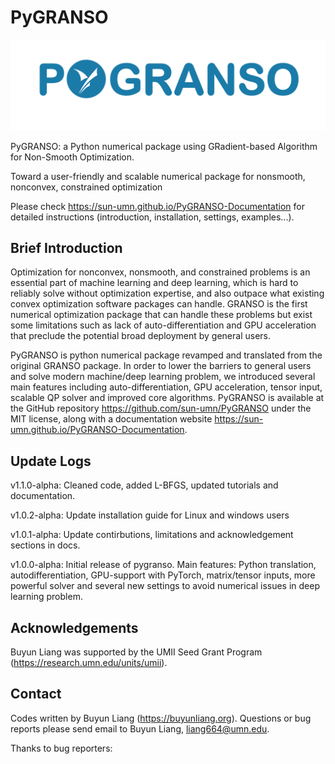 # PyGRANSO

![Example screenshot](./PyGRANSO_logo.png)

PyGRANSO: a Python numerical package using GRadient-based Algorithm for Non-Smooth Optimization.

Toward a user-friendly and scalable numerical package for nonsmooth, nonconvex, constrained optimization

Please check https://sun-umn.github.io/PyGRANSO-Documentation for detailed instructions (introduction, installation, settings, examples...).

## Brief Introduction

Optimization for nonconvex, nonsmooth, and constrained problems is an essential part of machine learning and deep learning, which is hard to reliably solve without optimization expertise, and also outpace what existing convex optimization software packages can handle. GRANSO is the first numerical optimization package that can handle these problems but exist some limitations such as lack of auto-differentiation and GPU acceleration that preclude the potential broad deployment by general users.

PyGRANSO is python numerical package revamped and translated from the original GRANSO package. In order to lower the barriers to general users and solve modern machine/deep learning problem, we introduced several main features including auto-differentiation, GPU acceleration, tensor input, scalable QP solver and improved core algorithms. PyGRANSO is available at the GitHub repository https://github.com/sun-umn/PyGRANSO under the MIT license, along with a documentation website https://sun-umn.github.io/PyGRANSO-Documentation. 

## Update Logs

v1.1.0-alpha: Cleaned code, added L-BFGS, updated tutorials and documentation.

v1.0.2-alpha: Update installation guide for Linux and windows users

v1.0.1-alpha: Update contirbutions, limitations and acknowledgement sections in docs.

v1.0.0-alpha: Initial release of pygranso. Main features: Python translation, autodifferentiation, GPU-support with PyTorch, matrix/tensor inputs, more powerful solver and several new settings to avoid numerical issues in deep learning problem.

## Acknowledgements

Buyun Liang was supported by the UMII Seed Grant Program (https://research.umn.edu/units/umii).

## Contact
Codes written by Buyun Liang (https://buyunliang.org). Questions or bug reports please send email to Buyun Liang, liang664@umn.edu.

Thanks to bug reporters: 
